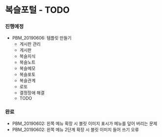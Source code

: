 복슬포털 - TODO
=========================

### 진행예정
- PBM_20190606: 템플릿 만들기
    - 게시판 관리
    - 게시판
    - 복슬지식
    - 복슬노트
    - 복슬메모
    - 복슬포토
    - 복슬관계
    - 로또
    - 결정장애 해결
    - TODO

### 완료
- PBM_20190602: 왼쪽 메뉴 확장 시 블릿 이미지 표시가 메뉴를 덮어 버리는 문제
- PBM_20190602: 왼쪽 메뉴 2단계 확장 시 블릿 이미지 들어 쓰기 오류

